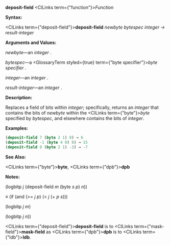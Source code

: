 **deposit-field** <ClLinks  term={"function"}><i>Function</i></ClLinks> 



**Syntax:** 



<ClLinks  term={"deposit-field"}><b>deposit-field</b></ClLinks> *newbyte bytespec integer → result-integer* 



**Arguments and Values:** 



*newbyte*—an *integer* . 



*bytespec*—a <GlossaryTerm styled={true} term={"byte specifier"}><i>byte specifier</i></GlossaryTerm> . 



*integer*—an *integer* . 



*result-integer*—an *integer* . 



**Description:** 



Replaces a field of bits within *integer*; specifically, returns an *integer* that contains the bits of *newbyte* within the <ClLinks  term={"byte"}><i>byte</i></ClLinks> specified by *bytespec*, and elsewhere contains the bits of *integer*. 



**Examples:**
```lisp
(deposit-field 7 (byte 2 1) 0) → 6 
(deposit-field -1 (byte 4 0) 0) → 15 
(deposit-field 0 (byte 2 1) -3) → -7 
```
**See Also:** 



<ClLinks  term={"byte"}><b>byte</b></ClLinks>, <ClLinks  term={"dpb"}><b>dpb</b></ClLinks> 



**Notes:** 



(logbitp *j* (deposit-field *m* (byte *s p*) *n*)) 



*≡* (if (and (&gt;= *j p*) (&lt; *j* (+ *p s*))) 



(logbitp *j m*) 



(logbitp *j n*)) 







 



 



<ClLinks  term={"deposit-field"}><b>deposit-field</b></ClLinks> is to <ClLinks  term={"mask-field"}><b>mask-field</b></ClLinks> as <ClLinks  term={"dpb"}><b>dpb</b></ClLinks> is to <ClLinks  term={"ldb"}><b>ldb</b></ClLinks>. 



